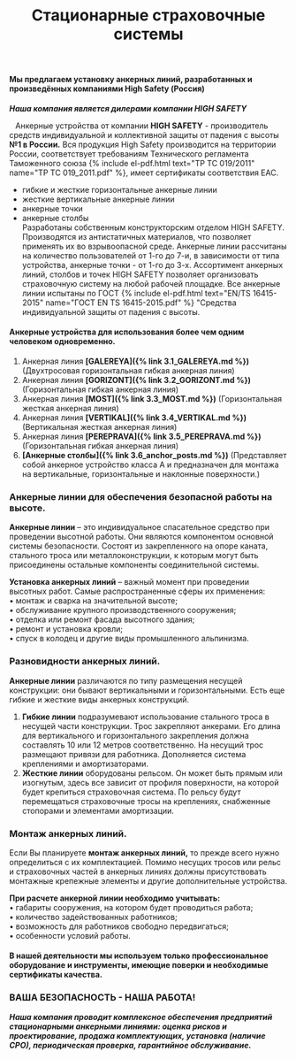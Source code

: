 ﻿---
title: Стационарные страховочные системы 
cat: 3
main: true
sortid: 3.0
submenu: true
---


#### Мы предлагаем установку анкерных линий, разработанных и произведённых компаниями **High Safety \(Россия\)**

***Наша компания является дилерами компании HIGH SAFETY***


` ` Анкерные устройства от компании **HIGH SAFETY** - производитель средств индивидуальной и коллективной защиты от падения с высоты **№1 в России.** 
Вся продукция High Safety производится на территории России, соответствует требованиям Технического регламента Таможенного союза {% include el-pdf.html text="TP TC 019/2011" name="TP TC 019_2011.pdf" %}, <!--   bufer6.3.0.md  --> имеет сертификаты соответствия ЕАС.
- гибкие и жесткие горизонтальные анкерные линии 
- жесткие вертикальные анкерные линии 
- анкерные точки 
- анкерные столбы     
Разработаны собственным конструкторским отделом HIGH SAFETY. Производятся из антистатичных материалов, что позволяет применять их во взрывоопасной среде. Анкерные линии рассчитаны на количество пользователей от 1-го до 7-и, в зависимости от типа устройства, анкерные точки - от 1-го до 3-х. Ассортимент анкерных линий, столбов и точек HIGH SAFETY позволяет организовать страховочную систему на любой рабочей площадке. Все анкерные линии испытаны по ГОСТ {% include el-pdf.html text="EN/TS 16415-2015" name="ГОСТ EN TS 16415-2015.pdf" %}  <!--  bufer6.3.1.md  --> "Средства индивидуальной защиты от падения с высоты. 

#### Анкерные устройства для использования более чем одним человеком одновременно.
1. Анкерная линия __[GALEREYA]({% link 3.1_GALEREYA.md %})__ \(Двухтросовая горизонтальная гибкая анкерная линия\)
2. Анкерная линия __[GORIZONT]({% link 3.2_GORIZONT.md %})__ \(Горизонтальная гибкая анкерная линия\)
3. Анкерная линия __[MOST]({% link 3.3_MOST.md %})__ \(Горизонтальная жесткая анкерная линия\)
4. Анкерная линия __[VERTIKAL]({% link 3.4_VERTIKAL.md %})__ \(Вертикальная жесткая анкерная линия\)
5. Анкерная линия __[PEREPRAVA]({% link 3.5_PEREPRAVA.md %})__ \(Горизонтальная гибкая анкерная линия\)
6. __[Анкерные столбы]({% link 3.6_anchor_posts.md %})__ \(Представляет собой анкерное устройство класса A и предназначен для монтажа на вертикальные, горизонтальные и наклонные поверхности.\)

### Анкерные линии для обеспечения безопасной работы на высоте.

**Анкерные линии** – это индивидуальное спасательное средство при проведении высотной работы. Они являются компонентом основной системы безопасности. Состоят из закрепленного на опоре каната, стального троса или металлоконструкции, к которым могут быть присоединены остальные компоненты соединительной системы.

**Установка анкерных линий** – важный момент при проведении высотных работ. Самые распространенные сферы их применения:  
•	монтаж и сварка на значительной высоте;  
•	обслуживание крупного производственного сооружения;  
•	отделка или ремонт фасада высотного здания;  
•	ремонт и установка кровли;  
•	спуск в колодец и другие виды промышленного альпинизма.  

### Разновидности анкерных линий.  
**Анкерные линии** различаются по типу размещения несущей конструкции: они бывают вертикальными и горизонтальными. Есть еще гибкие и жесткие виды анкерных конструкций.  
1.	**Гибкие линии** подразумевают использование стального троса в несущей части конструкции. Трос закрепляют анкерами. Его длина для вертикального и горизонтального закрепления должна составлять 10 или 12 метров соответственно. На несущий трос размещают привязи для работника. Дополняется система креплениями и амортизаторами.  
2.	**Жесткие линии** оборудованы рельсом. Он может быть прямым или изогнутым, здесь все зависит от профиля поверхности, на которой будет крепиться страховочная система. По рельсу будут перемещаться страховочные тросы на креплениях, снабженные стопорами и элементами амортизации. 

### Монтаж анкерных линий.  
Если Вы планируете **монтаж анкерных линий,** то прежде всего нужно определиться с их комплектацией. Помимо несущих тросов или рельс и страховочных частей в анкерных линиях должны присутствовать монтажные крепежные элементы и другие дополнительные устройства.

**При расчете анкерной линии необходимо учитывать:**  
•	габариты сооружения, на котором будет проводиться работа;  
•	количество задействованных работников;  
•	возможность для работников свободно передвигаться;  
•	особенности условий работы.



#### В нашей деятельности мы используем только профессиональное оборудование и инструменты, имеющие поверки и необходимые сертификаты качества.


### ВАША БЕЗОПАСНОСТЬ - НАША РАБОТА!

***Наша компания проводит комплексное обеспечения предприятий стационарными анкерными линиями: оценка рисков и проектирование, продажа комплектующих, установка (наличие СРО), периодическая проверка, гарантийное обслуживание.***

